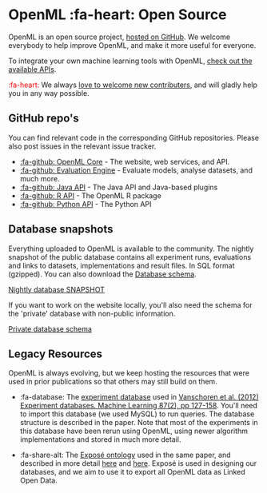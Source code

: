 <link rel="stylesheet" href="https://maxcdn.bootstrapcdn.com/font-awesome/4.6.1/css/font-awesome.min.css">

# OpenML :fa-heart: Open Source

OpenML is an open source project, <a href="https://github.com/openml">hosted on GitHub</a>. We welcome everybody to help improve OpenML, and make it more useful for everyone.

To integrate your own machine learning tools with OpenML, [check out the available APIs](APIs).

<span style="color:red">:fa-heart:</span> We always [love to welcome new contributers](Contributing), and will gladly help you in any way possible.


## GitHub repo's
You can find relevant code in the corresponding GitHub repositories. Please also post issues in the relevant issue tracker.

* <a href="https://github.com/openml/OpenML">:fa-github: OpenML Core</a> - The website, web services, and API.
* <a href="https://github.com/openml/EvaluationEngine">:fa-github: Evaluation Engine</a> - Evaluate models, analyse datasets, and much more.
* <a href="https://github.com/openml/java">:fa-github: Java API</a> - The Java API and Java-based plugins
* <a href="https://github.com/openml/r">:fa-github: R API</a> - The OpenML R package
* <a href="https://github.com/openml/python">:fa-github: Python API</a> - The Python API

## Database snapshots
Everything uploaded to OpenML is available to the community. The nightly snapshot of the public database contains all experiment runs, evaluations and links to datasets, implementations and result files. In SQL format (gzipped). You can also download the <a href="https://www.openml.org/img/expdbschema2.png">Database schema</a>.

<a href="https://www.openml.org/downloads/ExpDB_SNAPSHOT.sql.gz" class="btn btn-primary"><i class="fa fa-cloud-download fa-lg"></i> Nightly database SNAPSHOT</a>

If you want to work on the website locally, you'll also need the schema for the 'private' database with non-public information.

<a href="https://www.openml.org/downloads/openml.sql" class="btn btn-primary"><i class="fa fa-cloud-download fa-lg"></i> Private database schema</a>

## Legacy Resources
OpenML is always evolving, but we keep hosting the resources that were used in prior publications so that others may still build on them.

* :fa-database: The <a href="https://www.openml.org/downloads/ExpDB2012.sql.gz">experiment database</a> used in <a href="http://link.springer.com/article/10.1007%2Fs10994-011-5277-0">Vanschoren et al. (2012) Experiment databases. Machine Learning 87(2), pp 127-158</a>. You'll need to import this database (we used MySQL) to run queries. The database structure is described in the paper. Note that most of the experiments in this database have been rerun using OpenML, using newer algorithm implementations and stored in much more detail.

* :fa-share-alt: The <a href="https://www.openml.org/downloads/expose.owl">Exposé ontology</a> used in the same paper, and described in more detail <a href="https://lirias.kuleuven.be/bitstream/123456789/273222/1/sokd10.pdf">here</a> and <a href="http://kt.ijs.si/janez_kranjc/dmo_jamboree/Expose.pdf">here</a>. Exposé is used in designing our databases, and we aim to use it to export all OpenML data as Linked Open Data.
